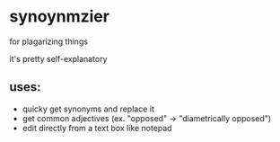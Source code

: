 # synoynmzier
for plagarizing things

it's pretty self-explanatory

## uses:
- quicky get synonyms and replace it
- get common adjectives (ex. "opposed" -> "diametrically opposed")
- edit directly from a text box like notepad